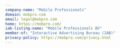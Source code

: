 ```yaml
---
company-name: "Mobile Professionals"
domain: mobpro.com
email: legal@mobpro.com
home: https://mobpro.com/
iab-listing-name: "Mobile Professionals BV"
member-of: "Interactive Advertising Bureau (IAB)"
privacy-policy: https://mobpro.com/privacy.html
---
```




